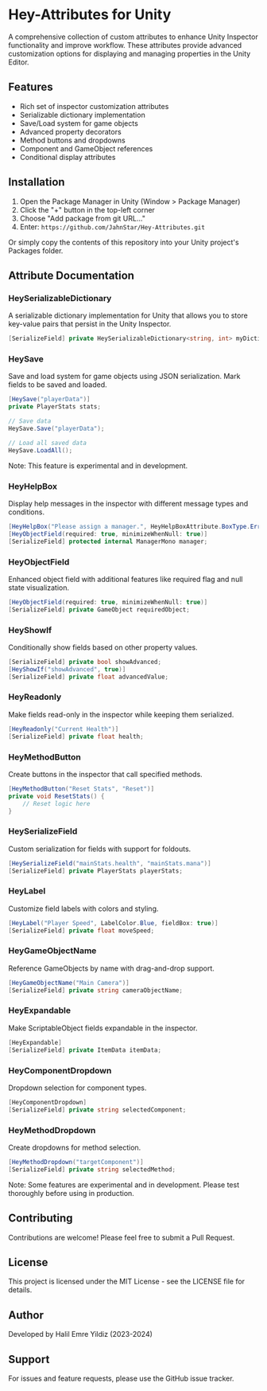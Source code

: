 # Hey-Attributes for Unity

A comprehensive collection of custom attributes to enhance Unity Inspector functionality and improve workflow. These attributes provide advanced customization options for displaying and managing properties in the Unity Editor.

## Features

- Rich set of inspector customization attributes
- Serializable dictionary implementation
- Save/Load system for game objects
- Advanced property decorators
- Method buttons and dropdowns
- Component and GameObject references
- Conditional display attributes

## Installation

1. Open the Package Manager in Unity (Window > Package Manager)
2. Click the "+" button in the top-left corner
3. Choose "Add package from git URL..."
4. Enter: `https://github.com/JahnStar/Hey-Attributes.git`

Or simply copy the contents of this repository into your Unity project's Packages folder.

## Attribute Documentation

### HeySerializableDictionary
A serializable dictionary implementation for Unity that allows you to store key-value pairs that persist in the Unity Inspector.

```csharp
[SerializeField] private HeySerializableDictionary<string, int> myDictionary;
```

### HeySave
Save and load system for game objects using JSON serialization. Mark fields to be saved and loaded.

```csharp
[HeySave("playerData")] 
private PlayerStats stats;

// Save data
HeySave.Save("playerData");

// Load all saved data
HeySave.LoadAll();
```
Note: This feature is experimental and in development.

### HeyHelpBox
Display help messages in the inspector with different message types and conditions.

```csharp
[HeyHelpBox("Please assign a manager.", HeyHelpBoxAttribute.BoxType.Error, nameof(manager), conditionValue: null)]
[HeyObjectField(required: true, minimizeWhenNull: true)]
[SerializeField] protected internal ManagerMono manager;
```

### HeyObjectField
Enhanced object field with additional features like required flag and null state visualization.

```csharp
[HeyObjectField(required: true, minimizeWhenNull: true)]
[SerializeField] private GameObject requiredObject;
```

### HeyShowIf
Conditionally show fields based on other property values.

```csharp
[SerializeField] private bool showAdvanced;
[HeyShowIf("showAdvanced", true)]
[SerializeField] private float advancedValue;
```

### HeyReadonly
Make fields read-only in the inspector while keeping them serialized.

```csharp
[HeyReadonly("Current Health")]
[SerializeField] private float health;
```

### HeyMethodButton
Create buttons in the inspector that call specified methods.

```csharp
[HeyMethodButton("Reset Stats", "Reset")]
private void ResetStats() {
    // Reset logic here
}
```

### HeySerializeField
Custom serialization for fields with support for foldouts.

```csharp
[HeySerializeField("mainStats.health", "mainStats.mana")]
[SerializeField] private PlayerStats playerStats;
```

### HeyLabel
Customize field labels with colors and styling.

```csharp
[HeyLabel("Player Speed", LabelColor.Blue, fieldBox: true)]
[SerializeField] private float moveSpeed;
```

### HeyGameObjectName
Reference GameObjects by name with drag-and-drop support.

```csharp
[HeyGameObjectName("Main Camera")]
[SerializeField] private string cameraObjectName;
```

### HeyExpandable
Make ScriptableObject fields expandable in the inspector.

```csharp
[HeyExpandable]
[SerializeField] private ItemData itemData;
```

### HeyComponentDropdown
Dropdown selection for component types.

```csharp
[HeyComponentDropdown]
[SerializeField] private string selectedComponent;
```

### HeyMethodDropdown
Create dropdowns for method selection.

```csharp
[HeyMethodDropdown("targetComponent")]
[SerializeField] private string selectedMethod;
```

Note: Some features are experimental and in development. Please test thoroughly before using in production.

## Contributing

Contributions are welcome! Please feel free to submit a Pull Request.

## License

This project is licensed under the MIT License - see the LICENSE file for details.

## Author

Developed by Halil Emre Yildiz (2023-2024)

## Support

For issues and feature requests, please use the GitHub issue tracker.
